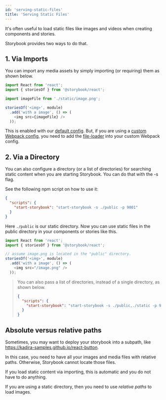 ```yaml
---
id: 'serving-static-files'
title: 'Serving Static Files'
---
```


It's often useful to load static files like images and videos when creating components and stories.

Storybook provides two ways to do that.

## 1. Via Imports

You can import any media assets by simply importing (or requiring) them as shown below.

```js
import React from 'react';
import { storiesOf } from '@storybook/react';

import imageFile from './static/image.png';

storiesOf('<img>', module)
  .add('with a image', () => (
    <img src={imageFile} />
  ));
```

This is enabled with our [default config](/docs/react-storybook/configurations/default-config). But, if you are using a [custom Webpack config](/docs/react-storybook/configurations/custom-webpack-config), you need to add the [file-loader](https://github.com/webpack/file-loader) into your custom Webpack config.

## 2. Via a Directory

You can also configure a directory (or a list of directories) for searching static content when you are starting Storybook. You can do that with the -s flag.

See the following npm script on how to use it:

```json
{
  "scripts": {
    "start-storybook": "start-storybook -s ./public -p 9001"
  }
}
```

Here `./public` is our static directory. Now you can use static files in the public directory in your components or stories like this.

```js
import React from 'react';
import { storiesOf } from '@storybook/react';

// assume image.png is located in the "public" directory.
storiesOf('<img>', module)
  .add('with a image', () => (
    <img src="/image.png" />
  ));
```

> You can also pass a list of directories, instead of a single directory, as shown below.
>
> ```json
> {
>   "scripts": {
>     "start-storybook": "start-storybook -s ./public,./static -p 9001"
>   }
> }
> ```

## Absolute versus relative paths

Sometimes, you may want to deploy your storybook into a subpath, like <https://kadira-samples.github.io/react-button>.

In this case, you need to have all your images and media files with relative paths. Otherwise, Storybook cannot locate those files.

If you load static content via importing, this is automatic and you do not have to do anything.

If you are using a static directory, then you need to use _relative paths_ to load images.
